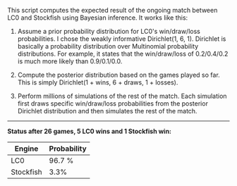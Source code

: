 This script computes the expected result of the ongoing match between LC0 and Stockfish using Bayesian inference. It works like this:

1. Assume a prior probability distribution for LC0's win/draw/loss probabilities. I chose the weakly informative Dirichlet(1, 6, 1). Dirichlet is basically a probability distribution over Multinomial probability distributions. For example, it states that the win/draw/loss of 0.2/0.4/0.2 is much more likely than 0.9/0.1/0.0. 

2. Compute the posterior distribution based on the games played so far. This is simply Dirichlet(1 + wins, 6 + draws, 1 + losses).

3. Perform millions of simulations of the rest of the match. Each simulation first draws specific win/draw/loss probabilities from the posterior Dirichlet distribution and then simulates the rest of the match.

---

**Status after 26 games, 5 LC0 wins and 1 Stockfish win:**

|Engine|Probability|
|---|---|
| LC0 | 96.7  % |
| Stockfish | 3.3% |
